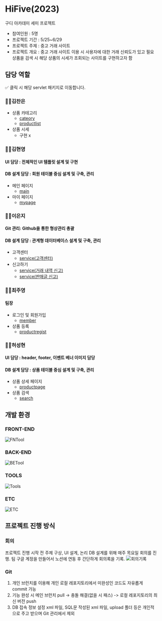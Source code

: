 # HiFive(2023)
구디 아카데미 세미 프로젝트
* 참여인원 : 5명
* 프로젝트 기간 : 5/25~6/29
* 프로젝트 주제 : 중고 거래 사이트
* 프로젝트 개요 : 중고 거래 사이트 이용 시 사용자에 대한 거래 신뢰도가 있고 필요 상품을 검색 시 해당 상품의 시세가 조회되는 사이트를 구현하고자 함
## 담당 역할
✅ 클릭 시 해당 servlet 패키지로 이동합니다.
### 👨‍💻김찬은
* 상품 카테고리
  * [cateory](https://github.com/leebib1/SemiProject_GDJ64/tree/main/semi-hifive/src/main/java/com/semi/category)
  * [productlist](https://github.com/leebib1/SemiProject_GDJ64/tree/main/semi-hifive/src/main/java/com/semi/productlist)
* 상품 시세
  * 구현 x
### 👩‍💻김현영
#### UI 담당 : 전체적인 UI 템플릿 설계 및 구현
#### DB 설계 담당 : 회원 테이블 중심 설계 및 구축, 관리
* 메인 페이지
  * [main](https://github.com/leebib1/SemiProject_GDJ64/tree/main/semi-hifive/src/main/java/com/semi/main)
* 마이 페이지
  * [mypage](https://github.com/leebib1/SemiProject_GDJ64/tree/main/semi-hifive/src/main/java/com/semi/mypage)
### 👩‍💻이은지
#### Git 관리: Github을 통한 형상관리 총괄
#### DB 설계 담당 : 관계형 데이터베이스 설계 및 구축, 관리
* 고객센터
  * [service(고객센터)](https://github.com/leebib1/SemiProject_GDJ64/tree/main/semi-hifive/src/main/java/com/semi/sc/board/controller)
* 신고하기
  * [service(거래 내역 신고)](https://github.com/leebib1/SemiProject_GDJ64/tree/main/semi-hifive/src/main/java/com/semi/sc/inquiry/controller)
  * [service(판매글 신고)](https://github.com/leebib1/SemiProject_GDJ64/tree/main/semi-hifive/src/main/java/com/semi/sc/report/controller)
### 👨‍💻최주영
#### 팀장
* 로그인 및 회원가입
  * [member](https://github.com/leebib1/SemiProject_GDJ64/tree/main/semi-hifive/src/main/java/com/semi/member)
* 상품 등록
  * [productregist](https://github.com/leebib1/SemiProject_GDJ64/tree/main/semi-hifive/src/main/java/com/semi/productregist)
### 👨‍💻허성현
#### UI 담당 : header, footer, 이벤트 베너 이미지 담당
#### DB 설계 담당 : 상품 테이블 중심 설계 및 구축, 관리
* 상품 상세 페이지
  * [productpage](https://github.com/leebib1/SemiProject_GDJ64/tree/main/semi-hifive/src/main/java/com/semi/productpage)
* 상품 검색
  * [search](https://github.com/leebib1/SemiProject_GDJ64/tree/main/semi-hifive/src/main/java/com/semi/search)
## 개발 환경
### FRONT-END
![FNTool](https://github.com/leebib1/SemiProject_GDJ64/assets/128957257/c1fb4ad1-9ac4-46b5-8509-d89360268fd6)
### BACK-END
![BETool](https://github.com/leebib1/SemiProject_GDJ64/assets/128957257/32d9f5f6-b55e-4316-88a7-537d754a5758)
### TOOLS
![Tools](https://github.com/leebib1/SemiProject_GDJ64/assets/128957257/939e1151-2809-4638-b37a-4407b4fee9cb)
### ETC
![ETC](https://github.com/leebib1/SemiProject_GDJ64/assets/128957257/78cc4589-38f4-48a2-a8d2-67a1450ee3d3)

## 프로젝트 진행 방식
### 회의
프로젝트 진행 시작 전 주제 구상, UI 설계, 논리 DB 설계를 위해 매주 목요일 회의를 진행.
팀 구글 계정을 만들어서 노션에 연동 후 간단하게 회의록을 기록.
![회의기록](https://github.com/leebib1/SemiProject_GDJ64/assets/128957257/779d08e7-5748-4ebe-8dc5-ae2d31f774d3)
### Git
1. 개인 브런치를 이용해 개인 로컬 레포지토리에서 미완성인 코드도 자유롭게 commit 가능
2. 기능 완성 시 메인 브런치 pull -> 충돌 해결(없을 시 패스) -> 로컬 레포지토리의 최신 버전 push
3. DB 접속 정보 설정 xml 파일, SQL문 작성된 xml 파일, upload 폴더 등은 개인적으로 주고 받으며 Git 관리에서 제외
